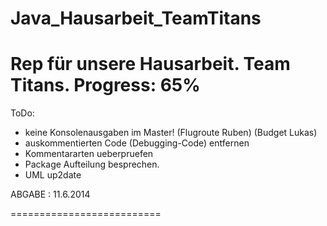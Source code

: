 Java_Hausarbeit_TeamTitans
==========================
Rep für unsere Hausarbeit.
Team Titans.
Progress: 65%
==========================
ToDo:

- keine Konsolenausgaben im Master! (Flugroute Ruben) (Budget Lukas)
- auskommentierten Code (Debugging-Code) entfernen
- Kommentararten ueberpruefen
- Package Aufteilung besprechen.
- UML up2date

ABGABE : 11.6.2014

==========================

